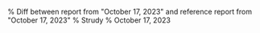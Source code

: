 % Diff between report from "October 17, 2023" and reference report from "October 17, 2023"
% Strudy
% October 17, 2023


